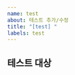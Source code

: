 ```yaml
---
name: test
about: 테스트 추가/수정
title: "[test] "
labels: test
---
```


## 테스트 대상

<!-- 어떤 기능을 테스트하나요? -->
